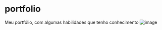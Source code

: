 # portfolio
Meu portfólio, com algumas habilidades que tenho conhecimento
![image](https://github.com/viannawp/portfolio/assets/88806375/3da03a8c-3ad7-48dc-846c-285f53ec1791)

